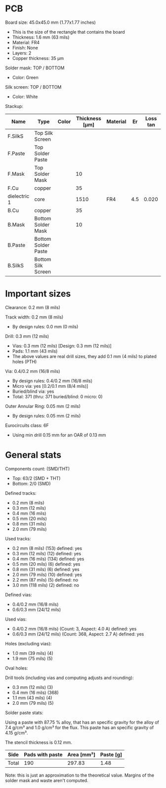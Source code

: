 # PCB

Board size: 45.0x45.0 mm (1.77x1.77 inches)

- This is the size of the rectangle that contains the board
- Thickness: 1.6 mm (63 mils)
- Material: FR4
- Finish: None
- Layers: 2
- Copper thickness: 35 µm

Solder mask: TOP / BOTTOM

- Color: Green

Silk screen: TOP / BOTTOM

- Color: White


Stackup:

| Name                 | Type                 | Color            | Thickness [µm]| Material        | Er        | Loss tan     |
|----------------------|----------------------|------------------|---------------|-----------------|-----------|--------------|
| F.SilkS              | Top Silk Screen      |                  |               |                 |           |              |
| F.Paste              | Top Solder Paste     |                  |               |                 |           |              |
| F.Mask               | Top Solder Mask      |                  |            10 |                 |           |              |
| F.Cu                 | copper               |                  |            35 |                 |           |              |
| dielectric 1         | core                 |                  |          1510 | FR4             |       4.5 |        0.020 |
| B.Cu                 | copper               |                  |            35 |                 |           |              |
| B.Mask               | Bottom Solder Mask   |                  |            10 |                 |           |              |
| B.Paste              | Bottom Solder Paste  |                  |               |                 |           |              |
| B.SilkS              | Bottom Silk Screen   |                  |               |                 |           |              |

# Important sizes

Clearance: 0.2 mm (8 mils)

Track width: 0.2 mm (8 mils)

- By design rules: 0.0 mm (0 mils)

Drill: 0.3 mm (12 mils)

- Vias: 0.3 mm (12 mils) [Design: 0.3 mm (12 mils)]
- Pads: 1.1 mm (43 mils)
- The above values are real drill sizes, they add 0.1 mm (4 mils) to plated holes (PTH)

Via: 0.4/0.2 mm (16/8 mils)

- By design rules: 0.4/0.2 mm (16/8 mils)
- Micro via: yes [0.2/0.1 mm (8/4 mils)]
- Buried/blind via: yes
- Total: 371 (thru: 371 buried/blind: 0 micro: 0)

Outer Annular Ring: 0.05 mm (2 mils)

- By design rules: 0.05 mm (2 mils)

Eurocircuits class: 6F
- Using min drill 0.15 mm for an OAR of 0.13 mm


# General stats

Components count: (SMD/THT)

- Top: 63/2 (SMD + THT)
- Bottom: 2/0 (SMD)

Defined tracks:

- 0.2 mm (8 mils)
- 0.3 mm (12 mils)
- 0.4 mm (16 mils)
- 0.5 mm (20 mils)
- 0.8 mm (31 mils)
- 2.0 mm (79 mils)

Used tracks:

- 0.2 mm (8 mils) (153) defined: yes
- 0.3 mm (12 mils) (12) defined: yes
- 0.4 mm (16 mils) (134) defined: yes
- 0.5 mm (20 mils) (6) defined: yes
- 0.8 mm (31 mils) (6) defined: yes
- 2.0 mm (79 mils) (10) defined: yes
- 2.2 mm (87 mils) (5) defined: no
- 3.0 mm (118 mils) (2) defined: no

Defined vias:

- 0.4/0.2 mm (16/8 mils)
- 0.6/0.3 mm (24/12 mils)

Used vias:

- 0.4/0.2 mm (16/8 mils) (Count: 3, Aspect: 4.0 A) defined: yes
- 0.6/0.3 mm (24/12 mils) (Count: 368, Aspect: 2.7 A) defined: yes

Holes (excluding vias):

- 1.0 mm (39 mils) (4)
- 1.9 mm (75 mils) (5)

Oval holes:


Drill tools (including vias and computing adjusts and rounding):

- 0.3 mm (12 mils) (3)
- 0.4 mm (16 mils) (368)
- 1.1 mm (43 mils) (4)
- 2.0 mm (79 mils) (5)

Solder paste stats:

Using a paste with 87.75 % alloy, that has an specific gravity for the alloy of 7.4 g/cm³
and 1.0 g/cm³ for the flux. This paste has an specific gravity of  4.15 g/cm³.

The stencil thickness is  0.12 mm.

| Side   | Pads with paste | Area [mm²] | Paste [g] |
|--------|-----------------|------------|-----------|
| Total  |             190 |     297.83 |      1.48 |

Note: this is just an approximation to the theoretical value. Margins of the solder mask and waste aren't computed.



